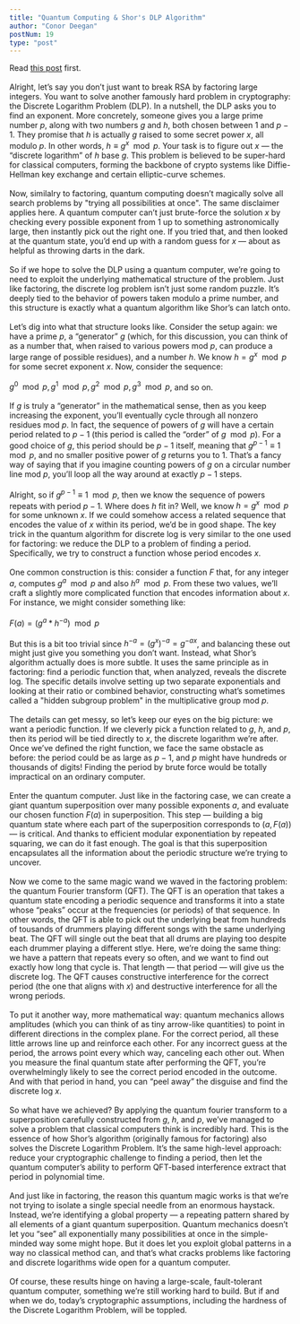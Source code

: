 ```yaml
---
title: "Quantum Computing & Shor's DLP Algorithm"
author: "Conor Deegan"
postNum: 19
type: "post"
---
```


Read [this post](https://conordeegan.dev/posts/qc-shors-factoring) first.
\
\
Alright, let’s say you don’t just want to break RSA by factoring large integers. You want to solve another famously hard problem in cryptography: the Discrete Logarithm Problem (DLP). In a nutshell, the DLP asks you to find an exponent. More concretely, someone gives you a large prime number $p$, along with two numbers $g$ and $h$, both chosen between $1$ and $p-1$. They promise that $h$ is actually $g$ raised to some secret power $x$, all modulo $p$. In other words, $h ≡ g^x \mod p$. Your task is to figure out $x$ — the “discrete logarithm” of $h$ base $g$. This problem is believed to be super-hard for classical computers, forming the backbone of crypto systems like Diffie-Hellman key exchange and certain elliptic-curve schemes.
\
\
Now, similalry to factoring, quantum computing doesn’t magically solve all search problems by "trying all possibilities at once". The same disclaimer applies here. A quantum computer can’t just brute-force the solution $x$ by checking every possible exponent from 1 up to something astronomically large, then instantly pick out the right one. If you tried that, and then looked at the quantum state, you’d end up with a random guess for $x$ — about as helpful as throwing darts in the dark.
\
\
So if we hope to solve the DLP using a quantum computer, we’re going to need to exploit the underlying mathematical structure of the problem. Just like factoring, the discrete log problem isn’t just some random puzzle. It’s deeply tied to the behavior of powers taken modulo a prime number, and this structure is exactly what a quantum algorithm like Shor’s can latch onto.
\
\
Let’s dig into what that structure looks like. Consider the setup again: we have a prime $p$, a “generator” $g$ (which, for this discussion, you can think of as a number that, when raised to various powers mod $p$, can produce a large range of possible residues), and a number $h$. We know $h = g^x \mod p$ for some secret exponent $x$. Now, consider the sequence:
\
\
$g^0 \mod p, g^1 \mod p, g^2 \mod p, g^3 \mod p$, and so on.
\
\
If $g$ is truly a “generator” in the mathematical sense, then as you keep increasing the exponent, you’ll eventually cycle through all nonzero residues mod $p$. In fact, the sequence of powers of $g$ will have a certain period related to $p-1$ (this period is called the “order” of $g \mod p$). For a good choice of $g$, this period should be $p-1$ itself, meaning that $g^{p-1} ≡ 1 \mod p$, and no smaller positive power of $g$ returns you to 1. That’s a fancy way of saying that if you imagine counting powers of $g$ on a circular number line mod $p$, you’ll loop all the way around at exactly $p-1$ steps.
\
\
Alright, so if $g^{p-1} ≡ 1 \mod p$, then we know the sequence of powers repeats with period $p-1$. Where does $h$ fit in? Well, we know $h = g^x \mod p$ for some unknown $x$. If we could somehow access a related sequence that encodes the value of $x$ within its period, we’d be in good shape. The key trick in the quantum algorithm for discrete log is very similar to the one used for factoring: we reduce the DLP to a problem of finding a period. Specifically, we try to construct a function whose period encodes $x$.
\
\
One common construction is this: consider a function $F$ that, for any integer $a$, computes $g^a \mod p$ and also $h^a \mod p$. From these two values, we’ll craft a slightly more complicated function that encodes information about $x$. For instance, we might consider something like:
\
\
$F(a) = (g^a * h^{-a}) \mod p$
\
\
But this is a bit too trivial since $h^{-a} = (g^x)^{-a} = g^{-ax}$, and balancing these out might just give you something you don’t want. Instead, what Shor’s algorithm actually does is more subtle. It uses the same principle as in factoring: find a periodic function that, when analyzed, reveals the discrete log. The specific details involve setting up two separate exponentials and looking at their ratio or combined behavior, constructing what’s sometimes called a "hidden subgroup problem" in the multiplicative group mod $p$.
\
\
The details can get messy, so let’s keep our eyes on the big picture: we want a periodic function. If we cleverly pick a function related to $g$, $h$, and $p$, then its period will be tied directly to $x$, the discrete logarithm we’re after. Once we’ve defined the right function, we face the same obstacle as before: the period could be as large as $p-1$, and $p$ might have hundreds or thousands of digits! Finding the period by brute force would be totally impractical on an ordinary computer.
\
\
Enter the quantum computer. Just like in the factoring case, we can create a giant quantum superposition over many possible exponents $a$, and evaluate our chosen function $F(a)$ in superposition. This step — building a big quantum state where each part of the superposition corresponds to $(a, F(a))$ — is critical. And thanks to efficient modular exponentiation by repeated squaring, we can do it fast enough. The goal is that this superposition encapsulates all the information about the periodic structure we’re trying to uncover.
\
\
Now we come to the same magic wand we waved in the factoring problem: the quantum Fourier transform (QFT). The QFT is an operation that takes a quantum state encoding a periodic sequence and transforms it into a state whose “peaks” occur at the frequencies (or periods) of that sequence. In other words, the QFT is able to pick out the underlying beat from hundreds of tousands of drummers playing different songs with the same underlying beat. The QFT will single out the beat that all drums are playing too despite each drummer playing a different stlye. Here, we’re doing the same thing: we have a pattern that repeats every so often, and we want to find out exactly how long that cycle is. That length — that period — will give us the discrete log. The QFT causes constructive interference for the correct period (the one that aligns with $x$) and destructive interference for all the wrong periods.
\
\
To put it another way, more mathematical way: quantum mechanics allows amplitudes (which you can think of as tiny arrow-like quantities) to point in different directions in the complex plane. For the correct period, all these little arrows line up and reinforce each other. For any incorrect guess at the period, the arrows point every which way, canceling each other out. When you measure the final quantum state after performing the QFT, you’re overwhelmingly likely to see the correct period encoded in the outcome. And with that period in hand, you can “peel away” the disguise and find the discrete log $x$.
\
\
So what have we achieved? By applying the quantum fourier transform to a superposition carefully constructed from $g$, $h$, and $p$, we’ve managed to solve a problem that classical computers think is incredibly hard. This is the essence of how Shor’s algorithm (originally famous for factoring) also solves the Discrete Logarithm Problem. It’s the same high-level approach: reduce your cryptographic challenge to finding a period, then let the quantum computer’s ability to perform QFT-based interference extract that period in polynomial time.
\
\
And just like in factoring, the reason this quantum magic works is that we’re not trying to isolate a single special needle from an enormous haystack. Instead, we’re identifying a global property — a repeating pattern shared by all elements of a giant quantum superposition. Quantum mechanics doesn’t let you “see” all exponentially many possibilities at once in the simple-minded way some might hope. But it does let you exploit global patterns in a way no classical method can, and that’s what cracks problems like factoring and discrete logarithms wide open for a quantum computer.
\
\
Of course, these results hinge on having a large-scale, fault-tolerant quantum computer, something we’re still working hard to build. But if and when we do, today’s cryptographic assumptions, including the hardness of the Discrete Logarithm Problem, will be toppled.